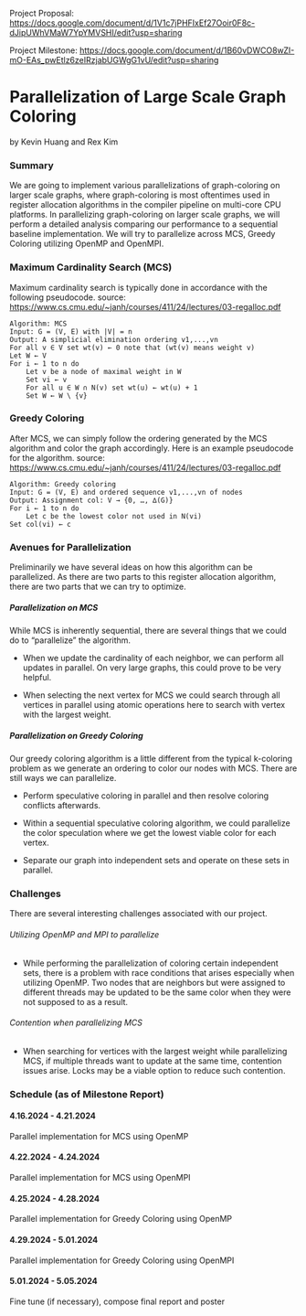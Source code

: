 Project Proposal: https://docs.google.com/document/d/1V1c7jPHFIxEf27Ooir0F8c-dJipUWhVMaW7YpYMVSHI/edit?usp=sharing

Project Milestone: https://docs.google.com/document/d/1B60vDWCO8wZI-mO-EAs_pwEtlz6zeIRzjabUGWgG1vU/edit?usp=sharing

# Parallelization of Large Scale Graph Coloring
by Kevin Huang and Rex Kim
### Summary
We are going to implement various parallelizations of graph-coloring on larger scale graphs, where graph-coloring is most oftentimes used in register allocation algorithms in the compiler pipeline on multi-core CPU platforms. In parallelizing graph-coloring on larger scale graphs, we will perform a detailed analysis comparing our performance to a sequential baseline implementation. We will try to parallelize across MCS, Greedy Coloring utilizing OpenMP and OpenMPI.

### Maximum Cardinality Search (MCS)
Maximum cardinality search is typically done in accordance with the following pseudocode.
source: https://www.cs.cmu.edu/~janh/courses/411/24/lectures/03-regalloc.pdf

	Algorithm: MCS
	Input: G = (V, E) with |V| = n
	Output: A simplicial elimination ordering v1,...,vn
	For all v ∈ V set wt(v) ← 0	note that (wt(v) means weight v)
	Let W ← V
	For i ← 1 to n do
		Let v be a node of maximal weight in W
		Set vi ← v
		For all u ∈ W ∩ N(v) set wt(u) ← wt(u) + 1
		Set W ← W \ {v}

### Greedy Coloring
After MCS, we can simply follow the ordering generated by the MCS algorithm and color the graph accordingly. Here is an example pseudocode for the algorithm.
source: https://www.cs.cmu.edu/~janh/courses/411/24/lectures/03-regalloc.pdf

	Algorithm: Greedy coloring
	Input: G = (V, E) and ordered sequence v1,...,vn of nodes
	Output: Assignment col: V → {0, …, ∆(G)}
	For i ← 1 to n do
		Let c be the lowest color not used in N(vi)
    Set col(vi) ← c

### Avenues for Parallelization
Preliminarily we have several ideas on how this algorithm can be parallelized. As there are two parts to this register allocation algorithm, there are two parts that we can try to optimize.
##### Parallelization on MCS
While MCS is inherently sequential, there are several things that we could do to “parallelize” the algorithm.

* When we update the cardinality of each neighbor, we can perform all updates in parallel. On very large graphs, this could prove to be very helpful.

* When selecting the next vertex for MCS we could search through all vertices in parallel using atomic operations here to search with vertex with the largest weight.

##### Parallelization on Greedy Coloring
Our greedy coloring algorithm is a little different from the typical k-coloring problem as we generate an ordering to color our nodes with MCS. There are still ways we can parallelize.

* Perform speculative coloring in parallel and then resolve coloring conflicts afterwards.

* Within a sequential speculative coloring algorithm, we could parallelize the color speculation where we get the lowest viable color for each vertex.

* Separate our graph into independent sets and operate on these sets in parallel.

### Challenges
There are several interesting challenges associated with our project.

###### Utilizing OpenMP and MPI to parallelize
* While performing the parallelization of coloring certain independent sets, there is a problem with race conditions that arises especially when utilizing OpenMP. Two nodes that are neighbors but were assigned to different threads may be updated to be the same color when they were not supposed to as a result.

###### Contention when parallelizing MCS
* When searching for vertices with the largest weight while parallelizing MCS, if multiple threads want to update at the same time, contention issues arise. Locks may be a viable option to reduce such contention.

### Schedule (as of Milestone Report)
#### 4.16.2024 - 4.21.2024
Parallel implementation for MCS using OpenMP

#### 4.22.2024 - 4.24.2024
Parallel implementation for MCS using OpenMPI

#### 4.25.2024 - 4.28.2024
Parallel implementation for Greedy Coloring using OpenMP

#### 4.29.2024 - 5.01.2024
Parallel implementation for Greedy Coloring using OpenMPI

#### 5.01.2024 - 5.05.2024
Fine tune (if necessary), compose final report and poster

